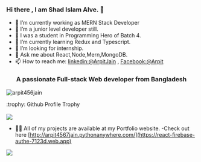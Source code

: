 
### Hi there , I am Shad Islam Alve. 👋

- 🔭 I’m currently working as MERN Stack Developer
- 🔭 I’m a junior level developer still.
- 🔭 I was a student in Programming Hero of Batch 4.
- 🌱 I’m currently learning Redux and Typescript.
- 🤔 I’m looking for internship.
- 💬 Ask me about React,Node,Mern,MongoDB.
- 📫 How to reach me: [linkedin:@ArpitJain](https://www.linkedin.com/in/shadmanalve/) , [Facebook:@Arpit](https://www.facebook.com/profile.php?id=100011460231562)


<h3 align="center">A passionate Full-stack Web developer from Bangladesh</h3>

<p align="left"> <img src="https://komarev.com/ghpvc/?username=arpit456jain&label=Profile%20views&color=0e75b6&style=flat" alt="arpit456jain" /> </p>

<summary>:trophy: Github Profile Trophy</summary>
  <br/>
  <img src="https://github-profile-trophy.vercel.app/?username=arpit456jain&theme=monokai&row=1&no-frame=true&no-bg=true/">


- 👨‍💻 All of my projects are available at my Portfolio website.
-Check out here  [http://arpit4567jain.pythonanywhere.com/](https://react-firebase-authe-7123d.web.app)
<img src="https://i.ibb.co/cX8Xdjt/oirt.png">
